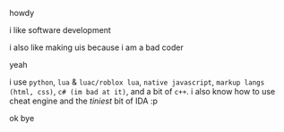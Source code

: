 howdy

i like software development

i also like making uis because i am a bad coder

yeah

i use `python`, `lua` & `luac/roblox lua`, `native javascript`, `markup langs (html, css)`, `c# (im bad at it)`, and a bit of `c++`.
i also know how to use cheat engine and the *tiniest* bit of IDA :p

ok bye
